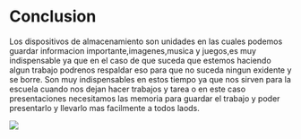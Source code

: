 # Conclusion 
Los dispositivos de almacenamiento son unidades en las cuales podemos guardar informacion importante,imagenes,musica y juegos,es muy indispensable ya que en el caso de que suceda que estemos haciendo algun trabajo podrenos respaldar eso para que no suceda ningun exidente y se borre. Son muy indispensables en estos tiempo ya que nos sirven para la escuela cuando nos dejan hacer trabajos y tarea o en este caso presentaciones necesitamos las memoria para guardar el trabajo y poder presentarlo y llevarlo mas facilmente a todos laods.

![](https://encrypted-tbn0.gstatic.com/images?q=tbn:ANd9GcTkYSCBrMSfa_vxuBbHnezSeSrEdM-L5jgLEwdEQ6wLvb42UkkOfw)
